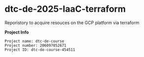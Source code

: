# dtc-de-2025-IaaC-terraform
Reporistory to acquire resouces on the GCP platform via terraform

**Project Info**
```
Project name: dtc-de-course
Project number: 206097052671
Project ID: dtc-de-course-454511
```

